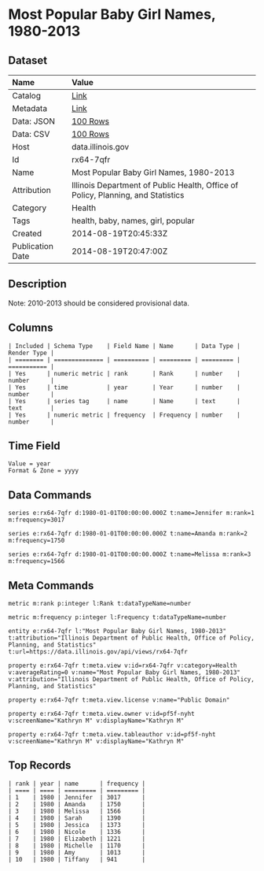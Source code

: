 # Most Popular Baby Girl Names, 1980-2013

## Dataset

| Name | Value |
| :--- | :---- |
| Catalog | [Link](https://catalog.data.gov/dataset/most-popular-baby-girl-names-1980-2013-3f00a) |
| Metadata | [Link](https://data.illinois.gov/api/views/rx64-7qfr) |
| Data: JSON | [100 Rows](https://data.illinois.gov/api/views/rx64-7qfr/rows.json?max_rows=100) |
| Data: CSV | [100 Rows](https://data.illinois.gov/api/views/rx64-7qfr/rows.csv?max_rows=100) |
| Host | data.illinois.gov |
| Id | rx64-7qfr |
| Name | Most Popular Baby Girl Names, 1980-2013 |
| Attribution | Illinois Department of Public Health, Office of Policy, Planning, and Statistics |
| Category | Health |
| Tags | health, baby, names, girl, popular |
| Created | 2014-08-19T20:45:33Z |
| Publication Date | 2014-08-19T20:47:00Z |

## Description

Note: 2010-2013 should be considered provisional data.

## Columns

```ls
| Included | Schema Type    | Field Name | Name      | Data Type | Render Type |
| ======== | ============== | ========== | ========= | ========= | =========== |
| Yes      | numeric metric | rank       | Rank      | number    | number      |
| Yes      | time           | year       | Year      | number    | number      |
| Yes      | series tag     | name       | Name      | text      | text        |
| Yes      | numeric metric | frequency  | Frequency | number    | number      |
```

## Time Field

```ls
Value = year
Format & Zone = yyyy
```

## Data Commands

```ls
series e:rx64-7qfr d:1980-01-01T00:00:00.000Z t:name=Jennifer m:rank=1 m:frequency=3017

series e:rx64-7qfr d:1980-01-01T00:00:00.000Z t:name=Amanda m:rank=2 m:frequency=1750

series e:rx64-7qfr d:1980-01-01T00:00:00.000Z t:name=Melissa m:rank=3 m:frequency=1566
```

## Meta Commands

```ls
metric m:rank p:integer l:Rank t:dataTypeName=number

metric m:frequency p:integer l:Frequency t:dataTypeName=number

entity e:rx64-7qfr l:"Most Popular Baby Girl Names, 1980-2013" t:attribution="Illinois Department of Public Health, Office of Policy, Planning, and Statistics" t:url=https://data.illinois.gov/api/views/rx64-7qfr

property e:rx64-7qfr t:meta.view v:id=rx64-7qfr v:category=Health v:averageRating=0 v:name="Most Popular Baby Girl Names, 1980-2013" v:attribution="Illinois Department of Public Health, Office of Policy, Planning, and Statistics"

property e:rx64-7qfr t:meta.view.license v:name="Public Domain"

property e:rx64-7qfr t:meta.view.owner v:id=pf5f-nyht v:screenName="Kathryn M" v:displayName="Kathryn M"

property e:rx64-7qfr t:meta.view.tableauthor v:id=pf5f-nyht v:screenName="Kathryn M" v:displayName="Kathryn M"
```

## Top Records

```ls
| rank | year | name      | frequency | 
| ==== | ==== | ========= | ========= | 
| 1    | 1980 | Jennifer  | 3017      | 
| 2    | 1980 | Amanda    | 1750      | 
| 3    | 1980 | Melissa   | 1566      | 
| 4    | 1980 | Sarah     | 1390      | 
| 5    | 1980 | Jessica   | 1373      | 
| 6    | 1980 | Nicole    | 1336      | 
| 7    | 1980 | Elizabeth | 1221      | 
| 8    | 1980 | Michelle  | 1170      | 
| 9    | 1980 | Amy       | 1013      | 
| 10   | 1980 | Tiffany   | 941       | 
```